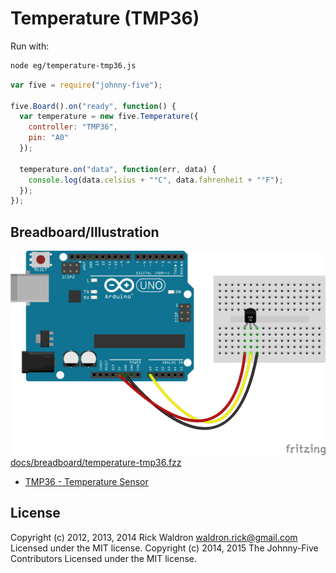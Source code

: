 <!--remove-start-->
# Temperature (TMP36)

Run with:
```bash
node eg/temperature-tmp36.js
```
<!--remove-end-->

```javascript
var five = require("johnny-five");

five.Board().on("ready", function() {
  var temperature = new five.Temperature({
    controller: "TMP36",
    pin: "A0"
  });

  temperature.on("data", function(err, data) {
    console.log(data.celsius + "°C", data.fahrenheit + "°F");
  });
});


```


## Breadboard/Illustration


![docs/breadboard/temperature-tmp36.png](breadboard/temperature-tmp36.png)
[docs/breadboard/temperature-tmp36.fzz](breadboard/temperature-tmp36.fzz)

- [TMP36 - Temperature Sensor](https://www.sparkfun.com/products/10988)


<!--remove-start-->
## License
Copyright (c) 2012, 2013, 2014 Rick Waldron <waldron.rick@gmail.com>
Licensed under the MIT license.
Copyright (c) 2014, 2015 The Johnny-Five Contributors
Licensed under the MIT license.
<!--remove-end-->
